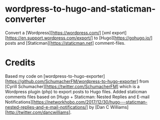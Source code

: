 # wordpress-to-hugo-and-staticman-converter
Convert a [Wordpress][https://wordpress.com/] [xml export][https://en.support.wordpress.com/export/] to [Hugo][https://gohugo.io/] posts and [Staticman][https://staticman.net] comment-files.

# Credits
Based my code on [wordpress-to-hugo-exporter][https://github.com/SchumacherFM/wordpress-to-hugo-exporter] from [Cyrill Schumacher][https://twitter.com/SchumacherFM] which is a Wordpress plugin (php) to export posts to Hugo files.
Added staticman comments files based on [Hugo + Staticman: Nested Replies and E-mail Notifications][https://networkhobo.com/2017/12/30/hugo---staticman-nested-replies-and-e-mail-notifications/] by [Dan C Williams][http://twitter.com/dancwilliams]. 